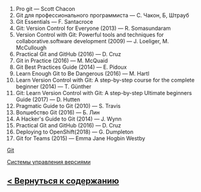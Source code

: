 


1. Pro git — Scott Chacon
2. Git для профессионального программиста — С. Чакон, Б, Штрауб
3. Git Essentials — F. Santacroce
4. Git: Version Control for Everyone (2013) — R. Somasundaram
5. Version Control with Git: Powerful tools and techniques for collaborative.software development (2009) — J. Loeliger, M. McCullough
6. Practical Git and GitHub (2016) — D. Cruz
7. Git in Practice (2016) — M. McQuaid
8. Git Best Practices Guide (2014) — E. Pidoux
9. Learn Enough Git to Be Dangerous (2016) — M. Hartl
10. Learn Version Control with Git: A step-by-step course for the complete beginner (2014) — T. Günther
11. Git: Learn Version Control with Git: A step-by-step Ultimate beginners Guide (2017) — D. Hutten
12. Pragmatic Guide to Git (2010) — S. Travis
13. Волшебство Git (2016) — Б. Лин
14. A Hacker's Guide to Git (2014) — J. Wynn
15. Practical Git and GitHub (2016) — D. Cruz
16. Deploying to OpenShift(2018) — G. Dumpleton
17. Git for Teams (2015) — Emma Jane Hogbin Westby


[Git](./https://habr.com/ru/hub/git/) 

[Системы управления версиями](./https://habr.com/ru/hub/cvs/)


## [< Вернуться к содержанию](./readme.md)